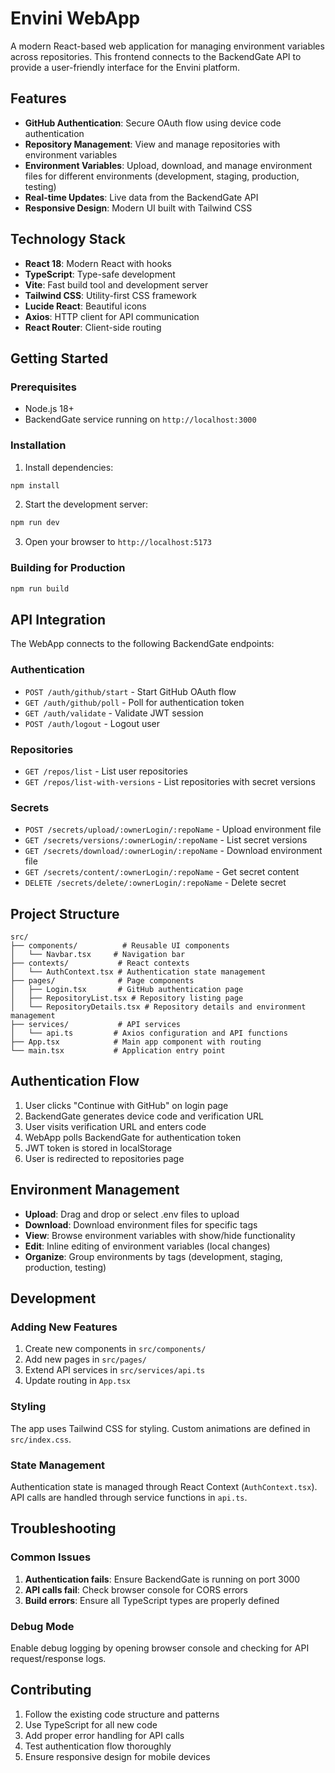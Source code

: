 # Envini WebApp

A modern React-based web application for managing environment variables across repositories. This frontend connects to the BackendGate API to provide a user-friendly interface for the Envini platform.

## Features

- **GitHub Authentication**: Secure OAuth flow using device code authentication
- **Repository Management**: View and manage repositories with environment variables
- **Environment Variables**: Upload, download, and manage environment files for different environments (development, staging, production, testing)
- **Real-time Updates**: Live data from the BackendGate API
- **Responsive Design**: Modern UI built with Tailwind CSS

## Technology Stack

- **React 18**: Modern React with hooks
- **TypeScript**: Type-safe development
- **Vite**: Fast build tool and development server
- **Tailwind CSS**: Utility-first CSS framework
- **Lucide React**: Beautiful icons
- **Axios**: HTTP client for API communication
- **React Router**: Client-side routing

## Getting Started

### Prerequisites

- Node.js 18+ 
- BackendGate service running on `http://localhost:3000`

### Installation

1. Install dependencies:
```bash
npm install
```

2. Start the development server:
```bash
npm run dev
```

3. Open your browser to `http://localhost:5173`

### Building for Production

```bash
npm run build
```

## API Integration

The WebApp connects to the following BackendGate endpoints:

### Authentication
- `POST /auth/github/start` - Start GitHub OAuth flow
- `GET /auth/github/poll` - Poll for authentication token
- `GET /auth/validate` - Validate JWT session
- `POST /auth/logout` - Logout user

### Repositories
- `GET /repos/list` - List user repositories
- `GET /repos/list-with-versions` - List repositories with secret versions

### Secrets
- `POST /secrets/upload/:ownerLogin/:repoName` - Upload environment file
- `GET /secrets/versions/:ownerLogin/:repoName` - List secret versions
- `GET /secrets/download/:ownerLogin/:repoName` - Download environment file
- `GET /secrets/content/:ownerLogin/:repoName` - Get secret content
- `DELETE /secrets/delete/:ownerLogin/:repoName` - Delete secret

## Project Structure

```
src/
├── components/          # Reusable UI components
│   └── Navbar.tsx     # Navigation bar
├── contexts/           # React contexts
│   └── AuthContext.tsx # Authentication state management
├── pages/              # Page components
│   ├── Login.tsx       # GitHub authentication page
│   ├── RepositoryList.tsx # Repository listing page
│   └── RepositoryDetails.tsx # Repository details and environment management
├── services/           # API services
│   └── api.ts         # Axios configuration and API functions
├── App.tsx            # Main app component with routing
└── main.tsx           # Application entry point
```

## Authentication Flow

1. User clicks "Continue with GitHub" on login page
2. BackendGate generates device code and verification URL
3. User visits verification URL and enters code
4. WebApp polls BackendGate for authentication token
5. JWT token is stored in localStorage
6. User is redirected to repositories page

## Environment Management

- **Upload**: Drag and drop or select .env files to upload
- **Download**: Download environment files for specific tags
- **View**: Browse environment variables with show/hide functionality
- **Edit**: Inline editing of environment variables (local changes)
- **Organize**: Group environments by tags (development, staging, production, testing)

## Development

### Adding New Features

1. Create new components in `src/components/`
2. Add new pages in `src/pages/`
3. Extend API services in `src/services/api.ts`
4. Update routing in `App.tsx`

### Styling

The app uses Tailwind CSS for styling. Custom animations are defined in `src/index.css`.

### State Management

Authentication state is managed through React Context (`AuthContext.tsx`). API calls are handled through service functions in `api.ts`.

## Troubleshooting

### Common Issues

1. **Authentication fails**: Ensure BackendGate is running on port 3000
2. **API calls fail**: Check browser console for CORS errors
3. **Build errors**: Ensure all TypeScript types are properly defined

### Debug Mode

Enable debug logging by opening browser console and checking for API request/response logs.

## Contributing

1. Follow the existing code structure and patterns
2. Use TypeScript for all new code
3. Add proper error handling for API calls
4. Test authentication flow thoroughly
5. Ensure responsive design for mobile devices

